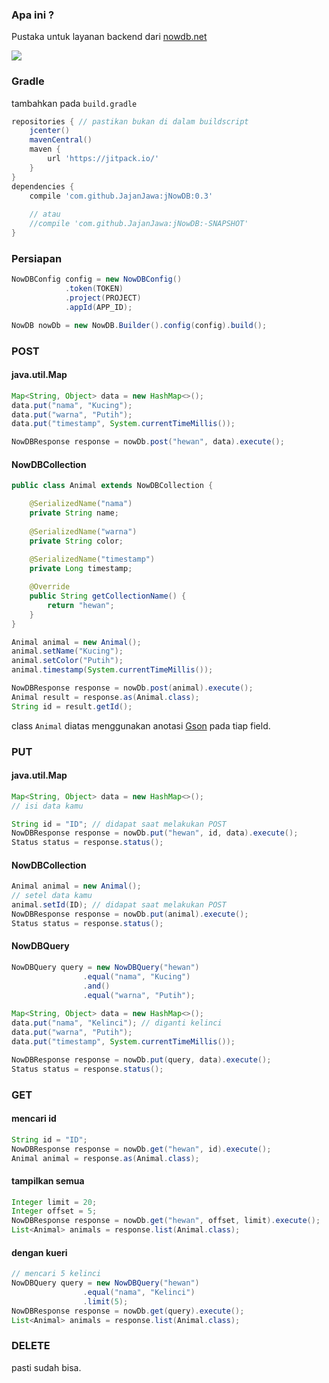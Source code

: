 ### Apa ini ?
Pustaka untuk layanan backend dari [nowdb.net](http://nowdb.net)

[![](https://jitpack.io/v/JajanJawa/jNowDB.svg)](https://jitpack.io/#JajanJawa/jNowDB)

### Gradle
tambahkan pada `build.gradle`
```groovy
repositories { // pastikan bukan di dalam buildscript
	jcenter()
	mavenCentral()
	maven {
		url 'https://jitpack.io/'
	}
}
dependencies {
	compile 'com.github.JajanJawa:jNowDB:0.3'
	
	// atau
	//compile 'com.github.JajanJawa:jNowDB:-SNAPSHOT'
}
```

### Persiapan
```java
NowDBConfig config = new NowDBConfig()
			.token(TOKEN)
			.project(PROJECT)
			.appId(APP_ID);

NowDB nowDb = new NowDB.Builder().config(config).build();
```

### POST
#### java.util.Map
```java
Map<String, Object> data = new HashMap<>();
data.put("nama", "Kucing");
data.put("warna", "Putih");
data.put("timestamp", System.currentTimeMillis());

NowDBResponse response = nowDb.post("hewan", data).execute();
```
#### NowDBCollection
```java
public class Animal extends NowDBCollection {

	@SerializedName("nama")
	private String name;
	
	@SerializedName("warna")
	private String color;
	
	@SerializedName("timestamp")
	private Long timestamp;	

	@Override
	public String getCollectionName() {
		return "hewan";
	}
}

Animal animal = new Animal();
animal.setName("Kucing");
animal.setColor("Putih");
animal.timestamp(System.currentTimeMillis());

NowDBResponse response = nowDb.post(animal).execute();
Animal result = response.as(Animal.class);
String id = result.getId();
```
class `Animal` diatas menggunakan anotasi [Gson](https://github.com/google/gson) pada tiap field.

### PUT
#### java.util.Map
```java
Map<String, Object> data = new HashMap<>();
// isi data kamu

String id = "ID"; // didapat saat melakukan POST
NowDBResponse response = nowDb.put("hewan", id, data).execute();
Status status = response.status();
```
#### NowDBCollection
```java
Animal animal = new Animal();
// setel data kamu
animal.setId(ID); // didapat saat melakukan POST
NowDBResponse response = nowDb.put(animal).execute();
Status status = response.status();
```
#### NowDBQuery
```java
NowDBQuery query = new NowDBQuery("hewan")
				.equal("nama", "Kucing")
				.and()
				.equal("warna", "Putih");
					
Map<String, Object> data = new HashMap<>();
data.put("nama", "Kelinci"); // diganti kelinci
data.put("warna", "Putih");
data.put("timestamp", System.currentTimeMillis());

NowDBResponse response = nowDb.put(query, data).execute();
Status status = response.status();
```
### GET
#### mencari id
```java
String id = "ID";
NowDBResponse response = nowDb.get("hewan", id).execute();
Animal animal = response.as(Animal.class);
```
#### tampilkan semua
```java
Integer limit = 20;
Integer offset = 5;
NowDBResponse response = nowDb.get("hewan", offset, limit).execute();
List<Animal> animals = response.list(Animal.class);
```
#### dengan kueri
```java
// mencari 5 kelinci
NowDBQuery query = new NowDBQuery("hewan")
				.equal("nama", "Kelinci")
				.limit(5);
NowDBResponse response = nowDb.get(query).execute();
List<Animal> animals = response.list(Animal.class);
```
### DELETE
pasti sudah bisa.
